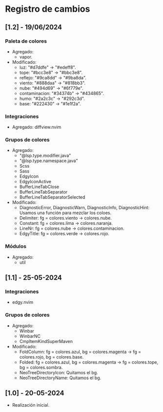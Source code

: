 # Registro de cambios

## [1.2] - 19/06/2024

### Paleta de colores

- Agregado:
  - vapor.
- Modificado:
  - luz: "#d7ddfe" -> "#edeff8".
  - tope: "#bcc3e8" -> "#bbc3e8".
  - reflejo: "#9ca8dd" -> "#9ba8da".
  - viento: "#888daa" -> "#818bb3".
  - nube: "#494d69" -> "#6f779e".
  - contaminacion: "#34374b" -> "#434865".
  - humo: "#2a2c3c" -> "#292c3d".
  - base: "#222430" -> "#1e1f2a".

### Integraciones

- Agregado: diffview.nvim

### Grupos de colores

- Agregado:
  - "@lsp.type.modifier.java"
  - "@lsp.type.namespace.java"
  - Scss
  - Sass
  - EdgyIcon
  - EdgyIconActive
  - BufferLineTabClose
  - BufferLineTabSeparator
  - BufferLineTabSeparatorSelected
- Modificado:
  - DiagnosticError, DiagnosticWarn, DiagnosticInfo, DiagnosticHint: Usamos una función para mezclar los coloes.
  - Delimiter: fg = colores.viento -> colores.nube.
  - Constant: fg = colores.lima -> colores.naranja.
  - LineNr: fg = colores.nube -> colores.contaminacion.
  - EdgyTitle: fg = colores.verde -> colores.rojo.

### Módulos

- Agregado:
  - util

## [1.1] - 25-05-2024

### Integraciones

- edgy.nvim

### Grupos de colores

- Agregado:
  - Winbar
  - WinbarNC
  - CmpItemKindSuperMaven
- Modificado:
  - FoldColumn: fg = colores.azul, bg = colores.magenta -> fg = colores.rojo, bg = colores.base.
  - Folded: fg = colores.azul, bg = colores.magenta -> fg = colores.tope, bg = colores.sombra.
  - NeoTreeDirectoryIcon: Quitamos el bg.
  - NeoTreeDirectoryName: Quitamos el bg.

## [1.0] - 20-05-2024

- Realización inicial.
